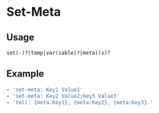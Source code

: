 # Set-Meta

## Usage

```text
set(-)?(temp|var(iable)?|meta)(s)?
```

## Example

```yaml
- 'set-meta: Key1 Value1'
- 'set-meta: Key2 Value2;Key3 Value3'
- 'tell: {meta:Key1}, {meta:Key2}, {meta:Key3}.'
```

